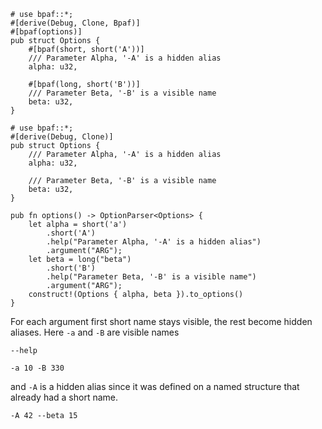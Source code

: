 ```rust,id:1
# use bpaf::*;
#[derive(Debug, Clone, Bpaf)]
#[bpaf(options)]
pub struct Options {
    #[bpaf(short, short('A'))]
    /// Parameter Alpha, '-A' is a hidden alias
    alpha: u32,

    #[bpaf(long, short('B'))]
    /// Parameter Beta, '-B' is a visible name
    beta: u32,
}
```

```rust,id:2
# use bpaf::*;
#[derive(Debug, Clone)]
pub struct Options {
    /// Parameter Alpha, '-A' is a hidden alias
    alpha: u32,

    /// Parameter Beta, '-B' is a visible name
    beta: u32,
}

pub fn options() -> OptionParser<Options> {
    let alpha = short('a')
        .short('A')
        .help("Parameter Alpha, '-A' is a hidden alias")
        .argument("ARG");
    let beta = long("beta")
        .short('B')
        .help("Parameter Beta, '-B' is a visible name")
        .argument("ARG");
    construct!(Options { alpha, beta }).to_options()
}
```

For each argument first short name stays visible, the rest become hidden aliases. Here `-a` and
`-B` are visible names

```run,id:1,id:2
--help
```

```run,id:1,id:2
-a 10 -B 330
```

and `-A` is a hidden alias since it was defined on a named structure that already had a short
name.

```run,id:1,id:2
-A 42 --beta 15
```

